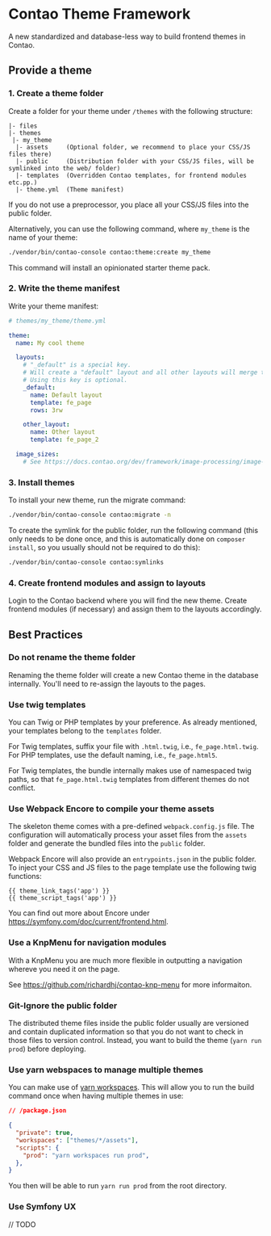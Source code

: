 # Contao Theme Framework

A new standardized and database-less way to build frontend themes in Contao.

## Provide a theme

### 1. Create a theme folder

Create a folder for your theme under `/themes` with the following structure: 

```text
|- files
|- themes
 |- my_theme
  |- assets     (Optional folder, we recommend to place your CSS/JS files there)
  |- public     (Distribution folder with your CSS/JS files, will be symlinked into the web/ folder)
  |- templates  (Overridden Contao templates, for frontend modules etc.pp.)
  |- theme.yml  (Theme manifest)
```

If you do not use a preprocessor, you place all your CSS/JS files into the public folder.

Alternatively, you can use the following command, where `my_theme` is the name of your theme:

```bash
./vendor/bin/contao-console contao:theme:create my_theme
```

This command will install an opinionated starter theme pack.

### 2. Write the theme manifest

Write your theme manifest:

```yml
# themes/my_theme/theme.yml

theme:
  name: My cool theme

  layouts:
    # "_default" is a special key.
    # Will create a "default" layout and all other layouts will merge these settings.
    # Using this key is optional.
    _default:
      name: Default layout
      template: fe_page
      rows: 3rw

    other_layout:
      name: Other layout
      template: fe_page_2

  image_sizes:
    # See https://docs.contao.org/dev/framework/image-processing/image-sizes/#size-configuration
```

### 3. Install themes

To install your new theme, run the migrate command: 

```bash
./vendor/bin/contao-console contao:migrate -n
```

To create the symlink for the public folder, run the following command (this only needs to be done once,
and this is automatically done on `composer install`, so you usually should not be required to do this):

```bash
./vendor/bin/contao-console contao:symlinks
```

### 4. Create frontend modules and assign to layouts

Login to the Contao backend where you will find the new theme. Create frontend modules (if necessary)
and assign them to the layouts accordingly.

## Best Practices

### Do not rename the theme folder

Renaming the theme folder will create a new Contao theme in the database internally.
You'll need to re-assign the layouts to the pages.

### Use twig templates

You can Twig or PHP templates by your preference. As already mentioned,
your templates belong to the `templates` folder.

For Twig templates, suffix your file with `.html.twig`, i.e., `fe_page.html.twig`.
For PHP templates, use the default naming, i.e., `fe_page.html5`.

For Twig templates, the bundle internally makes use of namespaced twig paths,
so that `fe_page.html.twig` templates from different themes do not conflict.

### Use Webpack Encore to compile your theme assets

The skeleton theme comes with a pre-defined `webpack.config.js` file. The configuration
will automatically process your asset files from the `assets` folder and generate the 
bundled files into the `public` folder.

Webpack Encore will also provide an `entrypoints.json` in the public folder. To inject
your CSS and JS files to the page template use the following twig functions:

```twig
{{ theme_link_tags('app') }}
{{ theme_script_tags('app') }}
```

You can find out more about Encore under https://symfony.com/doc/current/frontend.html.

### Use a KnpMenu for navigation modules

With a KnpMenu you are much more flexible in outputting a navigation whereve you need it on the page.

See https://github.com/richardhj/contao-knp-menu for more informaiton.

### Git-Ignore the public folder

The distributed theme files inside the public folder usually are versioned and contain
duplicated information so that you do not want to check in those files to version control.
Instead, you want to build the theme (`yarn run prod`) before deploying.

### Use yarn webspaces to manage multiple themes

You can make use of [yarn workspaces](https://classic.yarnpkg.com/en/docs/workspaces/).
This will allow you to run the build command once when having multiple themes in use:

```json
// /package.json

{
  "private": true,
  "workspaces": ["themes/*/assets"],
  "scripts": {
    "prod": "yarn workspaces run prod",
  },
}
```

You then will be able to run `yarn run prod` from the root directory.

### Use Symfony UX

// TODO
